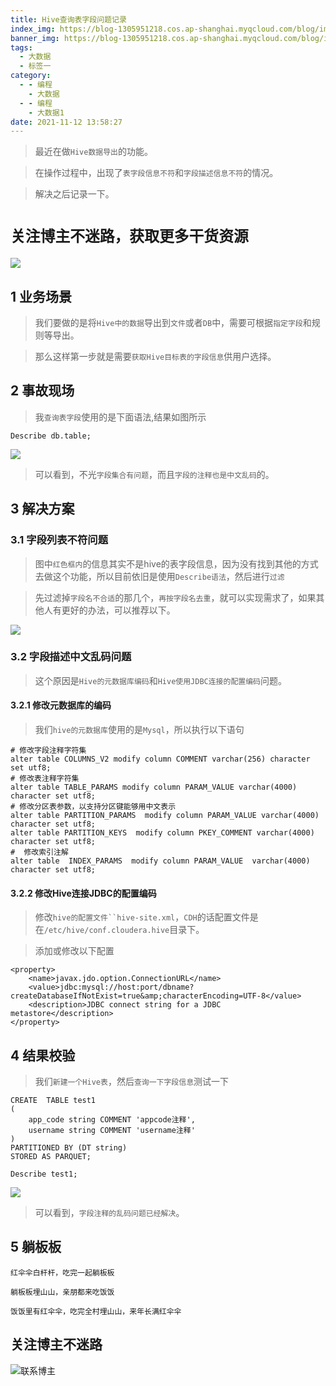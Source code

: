 ```yaml
---
title: Hive查询表字段问题记录
index_img: https://blog-1305951218.cos.ap-shanghai.myqcloud.com/blog/image/articleBg/1(100).jpg
banner_img: https://blog-1305951218.cos.ap-shanghai.myqcloud.com/blog/image/articleBg/1(100).jpg
tags:
  - 大数据
  - 标签一
category:
  - - 编程
    - 大数据
  - - 编程
    - 大数据1
date: 2021-11-12 13:58:27
---
```


> 最近在做`Hive数据导出`的功能。

> 在操作过程中，出现了`表字段信息不符`和`字段描述信息不符`的情况。

> 解决之后记录一下。

<!-- more -->

# `关注博主不迷路，获取更多干货资源`

![](https://github-edu-student-id-card-basic-1305951218.cos.ap-shanghai.myqcloud.com/shouhou.jpg)

## 1 业务场景

> 我们要做的是将`Hive中的数据`导出到`文件`或者`DB`中，需要可根据`指定字段`和规则等导出。

> 那么这样第一步就是需要`获取Hive目标表的字段信息`供用户选择。

## 2 事故现场

> 我`查询表字段`使用的是下面语法,结果如图所示

```shell
Describe db.table;
```

![](https://blog-1305951218.cos.ap-shanghai.myqcloud.com/blog/image/articleContent/Hive查询表字段问题记录/1.png)

> 可以看到，不光`字段集合有问题`，而且`字段的注释也是中文乱码`的。

## 3 解决方案

### 3.1 字段列表不符问题

> 图中`红色框内`的信息其实不是hive的表字段信息，因为没有找到其他的方式去做这个功能，所以目前依旧是使用`Describe语法`，然后进行`过滤`

> 先过滤掉`字段名不合适`的那几个，`再按字段名去重`，就可以实现需求了，如果其他人有更好的办法，可以推荐以下。

![](https://blog-1305951218.cos.ap-shanghai.myqcloud.com/blog/image/articleContent/Hive查询表字段问题记录/2.png)

### 3.2 字段描述中文乱码问题

> 这个原因是`Hive的元数据库编码`和`Hive使用JDBC连接的配置编码`问题。

#### 3.2.1 修改元数据库的编码

> 我们`hive的元数据库`使用的是`Mysql`，所以执行以下语句

```shell
# 修改字段注释字符集
alter table COLUMNS_V2 modify column COMMENT varchar(256) character set utf8;
# 修改表注释字符集
alter table TABLE_PARAMS modify column PARAM_VALUE varchar(4000) character set utf8;
# 修改分区表参数，以支持分区键能够用中文表示
alter table PARTITION_PARAMS  modify column PARAM_VALUE varchar(4000) character set utf8;
alter table PARTITION_KEYS  modify column PKEY_COMMENT varchar(4000) character set utf8;
#  修改索引注解
alter table  INDEX_PARAMS  modify column PARAM_VALUE  varchar(4000) character set utf8;
```

#### 3.2.2 修改Hive连接JDBC的配置编码

> 修改`hive的配置文件``hive-site.xml`，`CDH`的话配置文件是在`/etc/hive/conf.cloudera.hive`目录下。

> 添加或修改以下配置

```shell
<property>
    <name>javax.jdo.option.ConnectionURL</name>
    <value>jdbc:mysql://host:port/dbname?createDatabaseIfNotExist=true&amp;characterEncoding=UTF-8</value>         
    <description>JDBC connect string for a JDBC metastore</description>
</property>
```

## 4 结果校验

> 我们`新建一个Hive表`，然后`查询一下字段信息`测试一下

```shell
CREATE  TABLE test1
(
    app_code string COMMENT 'appcode注释',
    username string COMMENT 'username注释'
)
PARTITIONED BY (DT string)
STORED AS PARQUET;

Describe test1;
```

![](https://blog-1305951218.cos.ap-shanghai.myqcloud.com/blog/image/articleContent/Hive查询表字段问题记录/3.png)

> 可以看到，`字段注释的乱码问题已经解决`。

## 5 躺板板

`红伞伞白杆杆，吃完一起躺板板`

`躺板板埋山山，亲朋都来吃饭饭`

`饭饭里有红伞伞，吃完全村埋山山，来年长满红伞伞`

## 关注博主不迷路
![联系博主](https://github-edu-student-id-card-basic-1305951218.cos.ap-shanghai.myqcloud.com/shouhou.jpg)